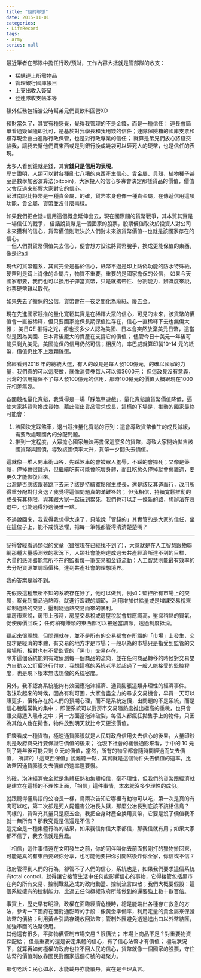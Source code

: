 ```yaml
---
title: "錢的聯想"
date: 2015-11-01
categories:
- LifeRecord
tags:
- army
series: null
---
```


最近筆者在部隊中擔任行政/預財，工作內容大抵就是管部隊的收支：

* 採購連上所需物品
* 管理銀行國庫帳目
* 上支出收入簽呈
* 登連隊收支帳本等

額外任務包括洽公時幫弟兄們買飲料回營XD   

預財當久了，其實有種感覺，覺得我管理的不是金錢，而是一種信任：
連長會簡單看過簽呈隨即批可，是基於對我學長和我用錢的信任；連隊保險箱的國庫支票和櫃存現金會由連隊行政保管，也是對行政專業的信任；
就算是弟兄們放心將錢交給我，讓我去幫他們買東西或是到銀行換成幾袋可以砸死人的硬幣，也是信任的表現。   
<!--more-->

太多人看到錢就是錢，其實**錢只是信用的表現**。   
歷史證明，人類可以對各種亂七八糟的東西產生信心、貴金屬、貝殼、植物種子甚至是數學加密演算法(bitcoin)，大家投入的信心多寡會決定那樣貨品的價值，價值又會反過來影響大家對它的信心。  
彭淮南說比特幣是一種貴金屬，的確，貨幣本身也像一種貴金屬，在傳遞信用這項功能，貴金屬、貨幣並沒什麼兩樣。   

如果我們把金錢=信用這個概念延伸出去，現在國際間的貨幣戰爭，其本質其實是一場信任的戰爭，
俗話說貨幣是一個國家的股票，股票價值取決於投資人對公司未來獲利的信心，貨幣價值則取決於人們對未來該貨幣價值--也就是該國家存在的信心。   
一但人們對貨幣價值失去信心，便會想方設法將貨幣脫手，換成更能保值的東西，像是[iPad](http://technews.tw/2015/07/09/greece-mac-header)   

現代的貨幣體系，其實完全是基於信心，紙幣不過是印上防偽功能的防水特殊紙，硬幣則是鑄上肖像的金屬片，物質不重要，重要的是國家擔保的公信，
如果今天國家想要，我們也可以換用子彈當貨幣，只是就攜帶性、分割能力、辨識度來說，鈔票硬幣難以取代。   

如果失去了擔保的公信，貨幣會在一夜之間化為廢紙、廢五金。   

現在先進國家競推的量化寬鬆其實是在稀釋大眾的信心，可見的未來，該貨幣的價值會一直被稀釋，但只要國家擔保長期保值性存在，信心一直稀釋下去也無傷大雅；
美日QE 推得之兇，卻也沒多少人認為美國、日本會突然放棄美元日幣，這當然是因為美國、日本背後龐大的資產在支撐它的價值；
儘管今日十美元一年後可能只剩九美元，美國擔保的信用仍然可信；相反的，率巴威就算印製10^14 元的紙幣，價值仍比不上幾顆雞蛋。   

曾經看到2016 年的總統大選，有人的政見是每人發100億元，的確以國家的力量，我們真的可以這麼做，就像消費券每人可以領3600元；
但這政見沒有意義，台灣的信用擔保不了每人發100億元的信用，那時100億元的價值大概跟現在1000元相差無幾。   

各國競推量化寬鬆，我覺得是一場「踩煞車遊戲」，量化寬鬆讓貨幣價值降低，逼使大家將貨幣換成貨物，藉此催出貨品需求成長，這樣的下場是，推動的國家最終可能會：   

1. 該國決定踩煞車，退出競推量化寬鬆的行列：這會導致貨幣催生的成長減緩，需要改處理國內的分配問題。  
2. 推到一定程度，大眾擔心國家無法再擔保這麼多的貨幣，導致大家開始拋售該國貨幣與國債，導致該國債率大升，貨幣一夕間失去價值。  

這就像一堆人開車衝山谷，先踩煞車的會被眾人羞辱，不踩的會摔死；又像是藥癮，停掉會很難過，但繼續吃有可能會吃壞身體，而且吃愈久停掉就會愈難過，要更久才能恢復回來。   
台灣是否應該跟著跳下去玩？該是持續寬鬆催生成長，還是該反其道而行，改用所得重分配對付衰退？我覺得這個問題真的滿難答的；
但我相信，持續寬鬆推動的成長有其極限，與其跟大家一起玩到累死，我們也可以走一條新的路，想辦法在衰退中，也能過得舒適優雅一點。   

不過說回來，我覺得我想得太遠了，只能說「管錢的」其實管的是大家的信任，坐在這位子上，能不戒慎恐懼，把每一筆帳都管得清清楚楚嗎？  

---

記得曾經看過類似的文章（雖然現在已經找不到了），大意就是在人工智慧跟物聯網那種大量感測器的狀況下，人類社會能夠達成過去共產經濟所達不到的目標，
大量的感測器能無所不在的監看每一筆交易和金錢流動；人工智慧則能最有效率的去分配資源並調節價格，達到共產社會的理想境界。  

我的答案是辦不到。  

先假設這種無所不知的系統存在好了，他可以做到，例如：監控所有市場上的交易，察覺到商品過熱時，就進行宏觀的調節，
利用增加供給量或是增課交易稅來抑制過熱的交易，壓制隨過熱交易而來的暴利。  
拿房市來說，房市上漲時，房屋交易稅或房屋稅就會對應調高，壓抑稍熱的買氣，促使房價回跌；
任何稍有賺頭的東西都可以被適當調節，透過制度抵消。  

聽起來很理想，但問題就在，並不是所有的交易都會在所謂的「市場」上發生，交易才是經濟的本體，有交易的地方才是市場；一般以為的市場只是指受到監管的交易場所，相對也有不受監管的「黑市」交易存在。  
除非這個系統能夠有效偵測每一個商品的流向，並在任何商品轉移的時候對交易雙方自動以公訂價進行付款，我想這樣的系統老早就超過了一般人能接受的監控程度，也是現下根本無法想像的系統密度。  

另外，我不認為系統能夠有效因應泡沫經濟、通貨膨脹這類非理性的經濟事件。  
泡沫吹起來的時候，因為有利可圖，大家會盡全力的尋求交易機會，早買一天可以賺更多，價格存在於人們的預期心理，而不是系統定價，出問題的不是系統，而是信心脫離常軌的集中；
即便系統可以對房市交易隨熱度推出極高的重稅，也只會讓交易遁入黑市之中；另一方面當泡沫破裂，每個人都瘋狂拋售手上的物件，只因為其他人也在拋售，物件放到明天就比今天更沒價值。  

把錢看成一種貨物，極速通貨膨脹就是人民對政府信用失去信心的後果，大量印鈔則是政府與央行要保證它價值的後果；
從現下社會的緩慢通膨來看，手中的 10 元到了幾年後可能只剩 9 元的價值，當然，所有的物品都會隨時間經過而失去價值，
所謂的「這東西保值」說難聽一點，其實就是這個物件失去價值的速率，比法幣因通貨膨脹失去價值的速率還要慢。  

的確，泡沫經濟完全就是集體狂熱和集體相信，毫不理性，但我們的貨幣跟經濟就是建立在這樣的不理性上面，「相信」這件事情，本來就沒多少理性的成份。  

就跟聽得懂鳥語的公冶長一樣，鳥兩次告知它哪裡有動物可以吃，第一次是真的有肉可以吃，第二次卻是死人屍體害公冶長入獄，那麼公冶長到底該不該相信鳥？
同樣的，貨幣充其量只是廢五金，我把全身財產全換用貨幣，它要是沒了價值我不就一無所有？那我究竟是信還是不信？  
這完全是一種集體行為的結果，如果我信你信大家都信，那我信就有用；如果大家都不信了，我去信就是我蠢。  

「相信」這件事情遠在文明發生之前，你的同伴叫你去前面搬剛打的獵物搬回來，可能是真的有東西要跟你分享，也可能他要把你引開然後炸你全家，你信或不信？  

政府管得到人們的行為，卻管不了人們的信心，系統也是，如果我們要求這個系統有total control，就得讓它接管生活中任何能影響信心的事物，它得接管包括黑市在內的所有交易、控制戰亂造成的政府動盪、控制流言四散；我們大概要假設：這個系統擁有的控制能力，比過去任何極權政府所能做到的還要強上數十數百倍。  

事實上，歷史早有明證，政權在面臨經濟危機時，總是能端出各種存亡救急的方法，參考一下國府在面對通膨時的手段：像黃金準備率，利用定量的貴金屬來保證法幣的價格；利用黃金引誘存錢收回法幣；管制外匯避免透過進出口以外幣結匯，加強市面的法幣使用。  
其他還有很多，平抑物價管制市場交易？限價法；
市場上商品不足？對重要物資採配給；
但最重要的還是安定集體的信心，有了信心法幣才有價值；
極端狀況下，就算再如何極權的政府也拉不回人民的信心，貨幣就像一個國家的股票，守住法幣的價值則依靠國民對國家這個符號的凝聚力。  

那句老話：民心如水，水能載舟亦能覆舟，實在是至理真言。 